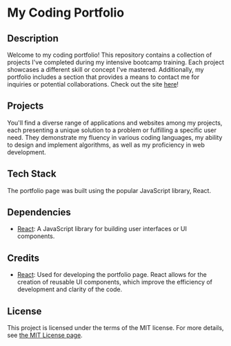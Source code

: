# My Coding Portfolio

## Description

Welcome to my coding portfolio! This repository contains a collection of projects I've completed during my intensive bootcamp training. Each project showcases a different skill or concept I've mastered. Additionally, my portfolio includes a section that provides a means to contact me for inquiries or potential collaborations. Check out the site [here](https://adam-riet.github.io/Portfolio/)!


## Projects

You'll find a diverse range of applications and websites among my projects, each presenting a unique solution to a problem or fulfilling a specific user need. They demonstrate my fluency in various coding languages, my ability to design and implement algorithms, as well as my proficiency in web development.

## Tech Stack

The portfolio page was built using the popular JavaScript library, React.

## Dependencies

- [React](https://reactjs.org/): A JavaScript library for building user interfaces or UI components.

## Credits

- [React](https://reactjs.org/): Used for developing the portfolio page. React allows for the creation of reusable UI components, which improve the efficiency of development and clarity of the code.

## License

This project is licensed under the terms of the MIT license. For more details, see [the MIT License page](https://opensource.org/licenses/MIT).
